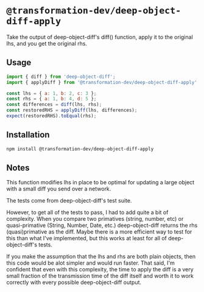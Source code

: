 # `@transformation-dev/deep-object-diff-apply`

Take the output of deep-object-diff's diff() function, apply it to the original lhs, and you get the original rhs.

## Usage

```js
import { diff } from 'deep-object-diff';
import { applyDiff } from '@transformation-dev/deep-object-diff-apply';

const lhs = { a: 1, b: 2, c: 3 };
const rhs = { a: 1, b: 4, d: 5 };
const differences = diff(lhs, rhs);
const restoredRHS = applyDiff(lhs, differences);
expect(restoredRHS).toEqual(rhs);
```

## Installation

```bash
npm install @transformation-dev/deep-object-diff-apply
```

## Notes

This function modifies lhs in place to be optimal for updating a large object with a
small diff you send over a network.

The tests come from deep-object-diff's test suite.

However, to get all of the tests to pass, I had to add quite a bit of complexity. When you
compare two primatives (string, number, etc) or quasi-primative (String, Number, Date, etc.)
deep-object-diff returns the rhs (quasi)primative as the diff. Maybe there is a more
efficient way to test for this than what I've implemented, but this works at least for
all of deep-object-diff's tests.

If you make the assumption that the lhs and rhs are both plain objects, then this code
would be alot simpler and would run faster. That said, I'm confident that even with this
complexity, the time to apply the diff is a very small fraction of the transmission time 
of the diff itself and worth it to work correctly with every possible deep-object-diff output.
